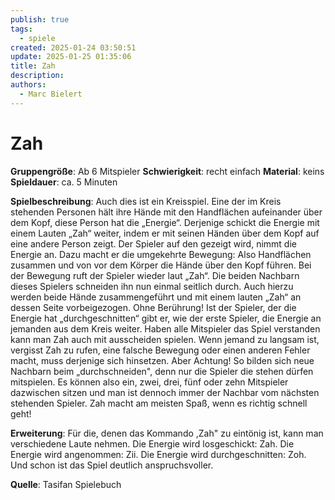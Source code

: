 ```yaml
---
publish: true
tags:
  - spiele
created: 2025-01-24 03:50:51
update: 2025-01-25 01:35:06
title: Zah
description: 
authors:
  - Marc Bielert
---
```


# Zah

**Gruppengröße**: Ab 6 Mitspieler
**Schwierigkeit**: recht einfach
**Material**: keins
**Spieldauer**: ca. 5 Minuten

**Spielbeschreibung**:
Auch dies ist ein Kreisspiel. Eine der im Kreis stehenden Personen hält ihre Hände mit den Handflächen aufeinander über dem Kopf, diese Person hat die „Energie“. Derjenige schickt die Energie mit einem Lauten „Zah“ weiter, indem er mit seinen Händen über dem Kopf auf eine andere Person zeigt. Der Spieler auf den gezeigt wird, nimmt die Energie an. Dazu macht er die umgekehrte Bewegung: Also Handflächen zusammen und von vor dem Körper die Hände über den Kopf führen. Bei der Bewegung ruft der Spieler wieder laut „Zah“. Die beiden Nachbarn dieses Spielers schneiden ihn nun einmal seitlich durch. Auch hierzu werden beide Hände zusammengeführt und mit einem lauten „Zah“ an dessen Seite vorbeigezogen. Ohne Berührung! Ist der Spieler, der die Energie hat „durchgeschnitten“ gibt er, wie der erste Spieler, die Energie an jemanden aus dem Kreis weiter. Haben alle Mitspieler das Spiel verstanden kann man Zah auch mit ausscheiden spielen. Wenn jemand zu langsam ist, vergisst Zah zu rufen, eine falsche Bewegung oder einen anderen Fehler macht, muss derjenige sich hinsetzen. Aber Achtung! So bilden sich neue Nachbarn beim „durchschneiden", denn nur die Spieler die stehen dürfen mitspielen. Es können also ein, zwei, drei, fünf oder zehn Mitspieler dazwischen sitzen und man ist dennoch immer der Nachbar vom nächsten stehenden Spieler. Zah macht am meisten Spaß, wenn es richtig schnell geht!

**Erweiterung**:
Für die, denen das Kommando ,Zah" zu eintönig ist, kann man verschiedene Laute nehmen. Die Energie wird losgeschickt: Zah. Die Energie wird angenommen: Zii. Die Energie wird durchgeschnitten: Zoh. Und schon ist das Spiel deutlich anspruchsvoller.

**Quelle**:
Tasifan Spielebuch